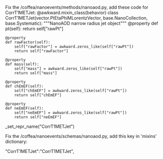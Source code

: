 Fix the /coffea/nanoevents/methods/nanoaod.py, add these code for CorrT1METJet:
@awkward.mixin_class(behavior)
class CorrT1METJet(vector.PtEtaPhiMLorentzVector, base.NanoCollection, base.Systematic):
    """NanoAOD narrow radius jet object"""
    @property
    def pt(self):
        return self["rawPt"]
    
    @property
    def rawFactor(self):
        self["rawFactor"] = awkward.zeros_like(self["rawPt"])
        return self["rawFactor"]
    
    @property
    def mass(self):
        self["mass"] = awkward.zeros_like(self["rawPt"])
        return self["mass"]
    
    @property
    def chEmEF(self):
        self["chEmEF"] = awkward.zeros_like(self["rawPt"])
        return self["chEmEF"]
    
    @property
    def neEmEF(self):
        self["neEmEF"] = awkward.zeros_like(self["rawPt"])
        return self["neEmEF"]
    

_set_repr_name("CorrT1METJet")




Fix the /coffea/nanoevents/schemas/nanoaod.py, add this key in 'mixins' dictionary:

"CorrT1METJet":"CorrT1METJet",
